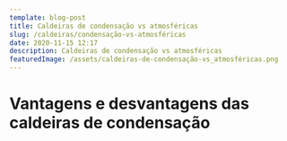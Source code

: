 ```yaml
---
template: blog-post
title: Caldeiras de condensação vs atmosféricas
slug: /caldeiras/condensação-vs-atmosféricas
date: 2020-11-15 12:17
description: Caldeiras de condensação vs atmosféricas
featuredImage: /assets/caldeiras-de-condensação-vs_atmosféricas.png
---
```

# **Vantagens e desvantagens das caldeiras de condensação**